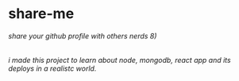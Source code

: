 # share-me

###### share your github profile with others nerds 8)

###### i made this project to learn about node, mongodb, react app and its deploys in a realistc world.

